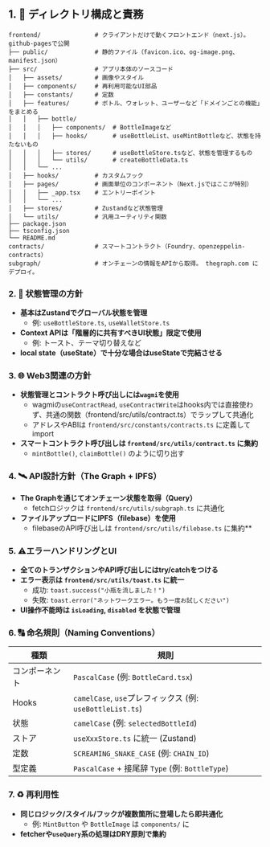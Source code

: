 ## 1. 📁 ディレクトリ構成と責務

```
frontend/               # クライアントだけで動くフロントエンド（next.js）。github-pagesで公開
├── public/             # 静的ファイル（favicon.ico、og-image.png、manifest.json）
├── src/                # アプリ本体のソースコード
│   ├── assets/         # 画像やスタイル
│   ├── components/     # 再利用可能なUI部品
│   ├── constants/      # 定数
│   ├── features/       # ボトル、ウォレット、ユーザーなど「ドメインごとの機能」をまとめる
│   │   ├── bottle/
│   │   │   ├── components/  # BottleImageなど
│   │   │   ├── hooks/       # useBottleList、useMintBottleなど、状態を持たないもの
│   │   │   ├── stores/      # useBottleStore.tsなど、状態を管理するもの
│   │   │   └── utils/       # createBottleData.ts
│   │   └── ...
│   ├── hooks/          # カスタムフック
│   ├── pages/          # 画面単位のコンポーネント（Next.jsではここが特別）
│   │   ├── _app.tsx    # エントリーポイント
│   │   └── ...
│   ├── stores/         # Zustandなど状態管理
│   └── utils/          # 汎用ユーティリティ関数
├── package.json
├── tsconfig.json
└── README.md
contracts/              # スマートコントラクト（Foundry、openzeppelin-contracts）
subgraph/               # オンチェーンの情報をAPIから取得。 thegraph.com にデプロイ。

```

### 2. 🧠 状態管理の方針

- **基本はZustandでグローバル状態を管理**
    - 例: `useBottleStore.ts`, `useWalletStore.ts`
- **Context APIは「階層的に共有すべきUI状態」限定で使用**
    - 例: トースト、テーマ切り替えなど
- **local state（useState）で十分な場合はuseStateで完結させる**

### 3. 🌐 Web3関連の方針

- **状態管理とコントラクト呼び出しには`wagmi`を使用**
    - wagmiの`useContractRead`, `useContractWrite`はhooks内では直接使わず、共通の関数（frontend/src/utils/contract.ts）でラップして共通化
    - アドレスやABIは `frontend/src/constants/contracts.ts` に定義して import
- **スマートコントラクト呼び出しは `frontend/src/utils/contract.ts` に集約**
    - `mintBottle()`, `claimBottle()` のように切り出す

### 4. 🛰️ API設計方針（The Graph + IPFS）

- **The Graphを通じてオンチェーン状態を取得（Query）**
    - fetchロジックは `frontend/src/utils/subgraph.ts` に共通化
- **ファイルアップロードにIPFS（filebase）を使用**
    - filebaseのAPI呼び出しは `frontend/src/utils/filebase.ts` に集約**

### 5. ⚠️エラーハンドリングとUI

- **全てのトランザクションやAPI呼び出しにはtry/catchをつける**
- **エラー表示は `frontend/src/utils/toast.ts` に統一**
    - 成功: `toast.success("小瓶を流しました！")`
    - 失敗: `toast.error("ネットワークエラー。もう一度お試しください")`
- **UI操作不能時は `isLoading`, `disabled` を状態で管理**

### 6. 🔠 命名規則（Naming Conventions）

| 種類 | 規則 |
| --- | --- |
| コンポーネント | `PascalCase` (例: `BottleCard.tsx`) |
| Hooks | `camelCase`, `use`プレフィックス (例: `useBottleList.ts`) |
| 状態 | `camelCase` (例: `selectedBottleId`) |
| ストア | `useXxxStore.ts` に統一 (Zustand) |
| 定数 | `SCREAMING_SNAKE_CASE` (例: `CHAIN_ID`) |
| 型定義 | `PascalCase` + 接尾辞 `Type` (例: `BottleType`) |

### 7. ♻️ 再利用性

- **同じロジック/スタイル/フックが複数箇所に登場したら即共通化**
    - 例: `MintButton` や `BottleImage` は `components/` に
- **fetcherや`useQuery`系の処理はDRY原則で集約**
